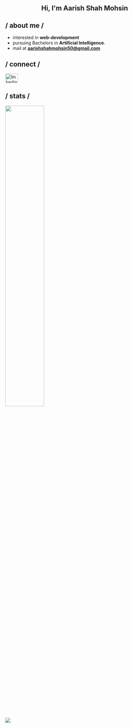 <h2 align="center">Hi, I'm Aarish Shah Mohsin</h2>

<h2> / about me /</h2>
  
- interested in **web-development**
- pursuing Bachelors in **Artificial Intelligence**.
- mail at **aarishshahmohsin50@gmail.com**

<h2 align="left"> / connect /</h2>
<p align="left">
  <a href="https://www.linkedin.com/in/aarish-shah-mohsin-91aa1965/" target="_blank"><img align="center"
      src="https://raw.githubusercontent.com/rahuldkjain/github-profile-readme-generator/master/src/images/icons/Social/linked-in-alt.svg"
      alt="linkedin" height="30" width="40" /></a>
  
</p>

<h2>/ stats /</h2>
<p align="left">
  <!-- <a href="https://abhigyantrips.dev/"> -->
   <picture><img width="49.5%" src="https://github-readme-stats.vercel.app/api?username=aarishshahmohsin&show_icons=true&theme=github_dark&hide_border=true" /></picture>
<!--     <picture> <img width="49.5%" src="https://github-readme-streak-stats.herokuapp.com/?user=aarishshahmohsin&theme=github-dark-blue&hide_border=true" /></picture> -->
  <!-- </a> -->
</p>
<p align="left">
<!-- <a href="https://visitcount.itsvg.in"> -->
  <img src="https://visitcount.itsvg.in/api?id=aarishshahmohsin123&label=Profile%20Views&icon=0&pretty=false" />
<!-- </a> -->
</p>
<br>
